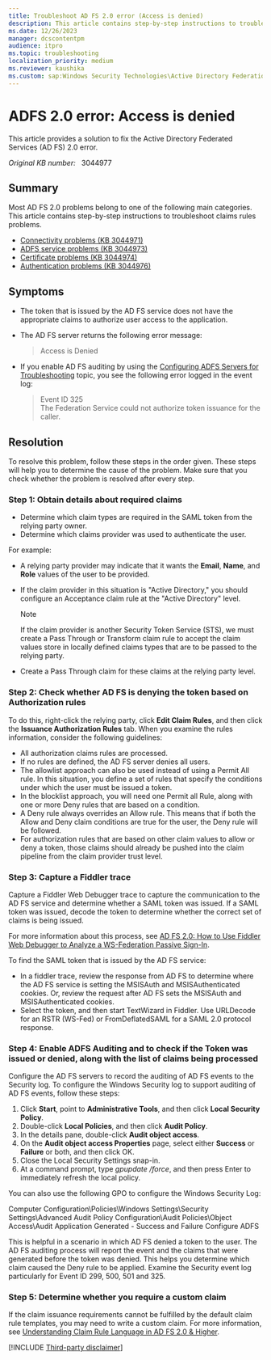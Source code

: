 ```yaml
---
title: Troubleshoot AD FS 2.0 error (Access is denied)
description: This article contains step-by-step instructions to troubleshoot claims rules problems.
ms.date: 12/26/2023
manager: dcscontentpm
audience: itpro
ms.topic: troubleshooting
localization_priority: medium
ms.reviewer: kaushika
ms.custom: sap:Windows Security Technologies\Active Directory Federation Services (AD FS) non-Azure-O365 issues, csstroubleshoot
---
```

# ADFS 2.0 error: Access is denied

This article provides a solution to fix the Active Directory Federated Services (AD FS) 2.0 error.

_Original KB number:_ &nbsp; 3044977

## Summary

Most AD FS 2.0 problems belong to one of the following main categories. This article contains step-by-step instructions to troubleshoot claims rules problems.

- [Connectivity problems (KB 3044971)](this-page-cant-displayed.md)  
- [ADFS service problems (KB 3044973)](adfs-2-service-fails-to-start.md)  
- [Certificate problems (KB 3044974)](adfs-2-certificate-error-build-chain.md)  
- [Authentication problems (KB 3044976)](adfs-error-401-requested-resource-requires-authentication.md)  

## Symptoms

- The token that is issued by the AD FS service does not have the appropriate claims to authorize user access to the application.
- The AD FS server returns the following error message:

    > Access is Denied

- If you enable AD FS auditing by using the [Configuring ADFS Servers for Troubleshooting](/previous-versions/windows/it-pro/windows-server-2003/cc738766(v=ws.10)) topic, you see the following error logged in the event log:

    > Event ID 325  
    > The Federation Service could not authorize token issuance for the caller.

## Resolution

To resolve this problem, follow these steps in the order given. These steps will help you to determine the cause of the problem. Make sure that you check whether the problem is resolved after every step.

### Step 1: Obtain details about required claims

- Determine which claim types are required in the SAML token from the relying party owner.
- Determine which claims provider was used to authenticate the user.

For example:  

- A relying party provider may indicate that it wants the **Email**, **Name**, and **Role**  values of the user to be provided.
- If the claim provider in this situation is "Active Directory," you should configure an Acceptance claim rule at the "Active Directory" level.

    > [!NOTE]
    > If the claim provider is another Security Token Service (STS), we must create a Pass Through or Transform claim rule to accept the claim values store in locally defined claims types that are to be passed to the relying party.
- Create a Pass Through claim for these claims at the relying party level.

### Step 2: Check whether AD FS is denying the token based on Authorization rules

To do this, right-click the relying party, click **Edit Claim Rules**, and then click the **Issuance Authorization Rules** tab. When you examine the rules information, consider the following guidelines:  

- All authorization claims rules are processed.
- If no rules are defined, the AD FS server denies all users.
- The allowlist approach can also be used instead of using a Permit All rule. In this situation, you define a set of rules that specify the conditions under which the user must be issued a token.
- In the blocklist approach, you will need one Permit all Rule, along with one or more Deny rules that are based on a condition.
- A Deny rule always overrides an Allow rule. This means that if both the Allow and Deny claim conditions are true for the user, the Deny rule will be followed.
- For authorization rules that are based on other claim values to allow or deny a token, those claims should already be pushed into the claim pipeline from the claim provider trust level.

### Step 3: Capture a Fiddler trace

Capture a Fiddler Web Debugger trace to capture the communication to the AD FS service and determine whether a SAML token was issued. If a SAML token was issued, decode the token to determine whether the correct set of claims is being issued.

For more information about this process, see [AD FS 2.0: How to Use Fiddler Web Debugger to Analyze a WS-Federation Passive Sign-In](https://social.technet.microsoft.com/wiki/contents/articles/3286.ad-fs-2-0-how-to-use-fiddler-web-debugger-to-analyze-a-ws-federation-passive-sign-in.aspx).

To find the SAML token that is issued by the AD FS service:  

- In a fiddler trace, review the response from AD FS to determine where the AD FS service is setting the MSISAuth and MSISAuthenticated cookies. Or, review the request after AD FS sets the MSISAuth and MSISAuthenticated cookies.
- Select the token, and then start TextWizard in Fiddler. Use URLDecode for an RSTR (WS-Fed) or FromDeflatedSAML for a SAML 2.0 protocol response.

### Step 4: Enable ADFS Auditing and to check if the Token was issued or denied, along with the list of claims being processed

Configure the AD FS servers to record the auditing of AD FS events to the Security log. To configure the Windows Security log to support auditing of AD FS events, follow these steps:  

1. Click **Start**, point to **Administrative Tools**, and then click **Local Security Policy**.
2. Double-click **Local Policies**, and then click **Audit Policy**.
3. In the details pane, double-click **Audit object access**.
4. On the **Audit object access Properties** page, select either **Success** or **Failure** or both, and then click OK.
5. Close the Local Security Settings snap-in.
6. At a command prompt, type *gpupdate /force*, and then press Enter to immediately refresh the local policy.  

You can also use the following GPO to configure the Windows Security Log:

Computer Configuration\Policies\Windows Settings\Security Settings\Advanced Audit Policy Configuration\Audit Policies\Object Access\Audit Application Generated - Success and Failure Configure ADFS  

This is helpful in a scenario in which AD FS denied a token to the user. The AD FS auditing process will report the event and the claims that were generated before the token was denied. This helps you determine which claim caused the Deny rule to be applied. Examine the Security event log particularly for Event ID 299, 500, 501 and 325.  

### Step 5: Determine whether you require a custom claim

If the claim issuance requirements cannot be fulfilled by the default claim rule templates, you may need to write a custom claim. For more information, see [Understanding Claim Rule Language in AD FS 2.0 & Higher](https://social.technet.microsoft.com/wiki/contents/articles/4792.understanding-claim-rule-language-in-ad-fs-2-0-higher.aspx).

[!INCLUDE [Third-party disclaimer](../../includes/third-party-disclaimer.md)]
